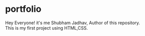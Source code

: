 # portfolio
Hey Everyone! it's me Shubham Jadhav, Author of this repository.
<br>
This is my first project using HTML,CSS.
